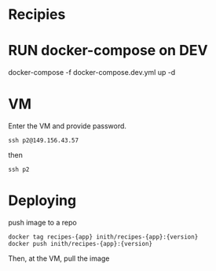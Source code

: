 # Recipies

# RUN docker-compose on DEV
docker-compose -f docker-compose.dev.yml up -d
 
# VM

Enter the VM and provide password.

```
ssh p2@149.156.43.57
```

then

```
ssh p2
```

# Deploying

push image to a repo

```
docker tag recipes-{app} inith/recipes-{app}:{version}
docker push inith/recipes-{app}:{version}
```

Then, at the VM, pull the image